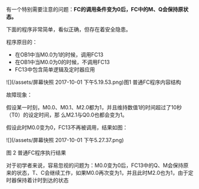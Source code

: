 有一个特别需要注意的问题：**FC的调用条件变为0后，FC中的M、Q会保持原状态。**

下面的程序非常简单，看似正确，但存在着安全隐患。

程序原目的：

* 在OB1中当M0.0为1的时候，调用FC13
* 在OB1中当M0.0为0的时候，不调用FC13
* FC13中包含简单逻辑及定时器应用

![](/assets/屏幕快照 2017-10-01 下午5.19.53.png)图1 普通FC程序内容结构

故障现象：

假设某一时刻，M0.0、M0.1、M2.0都为1，并且维持数值1的时间超过了10秒（T0）的设定时间，那 么M2.1与Q0.0也都会变为1。

假设此时M0.0变为0，FC13不再被调用，结果如图：

![](/assets/屏幕快照 2017-10-01 下午5.27.37.png)

图 2 普通FC程序执行结果

对于初学者来说，容易忽视的问题为：M0.0变为0后，FC13中的Q、M会保持原来的状态，T、C会继续工作，如果M0.0再次变为1，并且此时M2.0也为1，由于定时器保持着计时到达的状态

